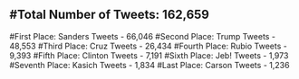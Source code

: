 #Total Number of Tweets: 162,659 
---
#First Place: Sanders Tweets - 66,046
#Second Place: Trump Tweets - 48,553
#Third Place: Cruz Tweets - 26,434
#Fourth Place: Rubio Tweets - 9,393
#Fifth Place: Clinton Tweets - 7,191
#Sixth Place: Jeb! Tweets - 1,973
#Seventh Place: Kasich Tweets - 1,834
#Last Place: Carson Tweets - 1,236
